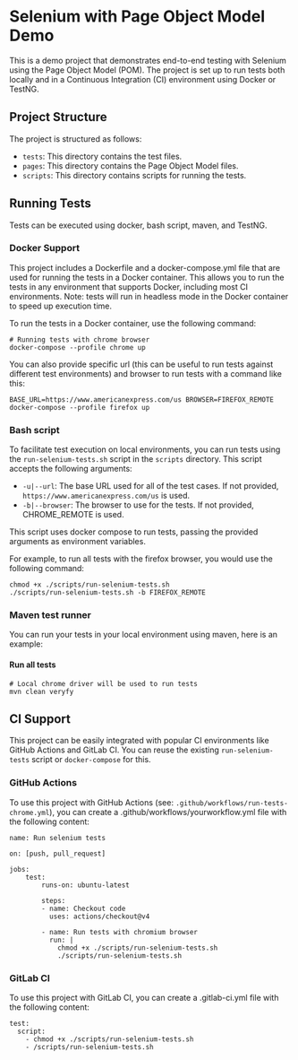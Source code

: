 # Selenium with Page Object Model Demo

This is a demo project that demonstrates end-to-end testing with Selenium using the Page Object Model (POM). The project is set up to run tests both locally and in a Continuous Integration (CI) environment using Docker or TestNG.

## Project Structure

The project is structured as follows:

- `tests`: This directory contains the test files.
- `pages`: This directory contains the Page Object Model files.
- `scripts`: This directory contains scripts for running the tests.

## Running Tests
Tests can be executed using docker, bash script, maven, and TestNG.

### Docker Support
This project includes a Dockerfile and a docker-compose.yml file that are used for running the tests in a Docker container. This allows you to run the tests in any environment that supports Docker, including most CI environments.
Note: tests will run in headless mode in the Docker container to speed up execution time.

To run the tests in a Docker container, use the following command:

```
# Running tests with chrome browser
docker-compose --profile chrome up
```

You can also provide specific url (this can be useful to run tests against different test environments) and browser to run tests with a command like this:

```
BASE_URL=https://www.americanexpress.com/us BROWSER=FIREFOX_REMOTE docker-compose --profile firefox up
```

### Bash script

To facilitate test execution on local environments, you can run tests using the `run-selenium-tests.sh` script in the `scripts` directory. This script accepts the following arguments:

- `-u|--url`: The base URL used for all of the test cases. If not provided, `https://www.americanexpress.com/us` is used.
- `-b|--browser`: The browser to use for the tests. If not provided, CHROME_REMOTE is used.

This script uses docker compose to run tests, passing the provided arguments as environment variables.

For example, to run all tests with the firefox browser, you would use the following command:

```
chmod +x ./scripts/run-selenium-tests.sh
./scripts/run-selenium-tests.sh -b FIREFOX_REMOTE
```

### Maven test runner
You can run your tests in your local environment using maven, here is an example:

#### Run all tests
```
# Local chrome driver will be used to run tests
mvn clean veryfy
```

## CI Support
This project can be easily integrated with popular CI environments like GitHub Actions and GitLab CI. You can reuse the existing `run-selenium-tests` script or `docker-compose` for this.

### GitHub Actions
To use this project with GitHub Actions (see: `.github/workflows/run-tests-chrome.yml`), you can create a .github/workflows/yourworkflow.yml file with the following content:

```
name: Run selenium tests

on: [push, pull_request]

jobs:
    test:
        runs-on: ubuntu-latest

        steps:
        - name: Checkout code
          uses: actions/checkout@v4
    
        - name: Run tests with chromium browser
          run: |
            chmod +x ./scripts/run-selenium-tests.sh
            ./scripts/run-selenium-tests.sh
   ```

### GitLab CI
To use this project with GitLab CI, you can create a .gitlab-ci.yml file with the following content:


```
test:
  script:
    - chmod +x ./scripts/run-selenium-tests.sh
    - /scripts/run-selenium-tests.sh
```